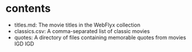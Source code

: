 # contents

- titles.md: The movie titles in the WebFlyx collection
- classics.csv: A comma-separated list of classic movies
- quotes: A directory of files containing memorable quotes from movies
IGD
IGD

